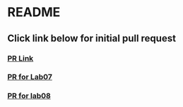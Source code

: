 # README 

## Click link below for initial pull request
### [PR Link](https://github.com/reichertc2/game-of-greed/pull/1)
### [PR for Lab07](https://github.com/reichertc2/game-of-greed/compare/lab-07?expand=1)
### [PR for lab08](https://github.com/reichertc2/game-of-greed/compare/lab-08?expand=1)
